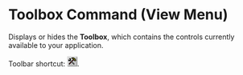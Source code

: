 
# Toolbox Command (View Menu)

Displays or hides the  **Toolbox**, which contains the controls currently available to your application.

Toolbar shortcut: 
![](images/tbr_tbx_ZA01201755.gif).
